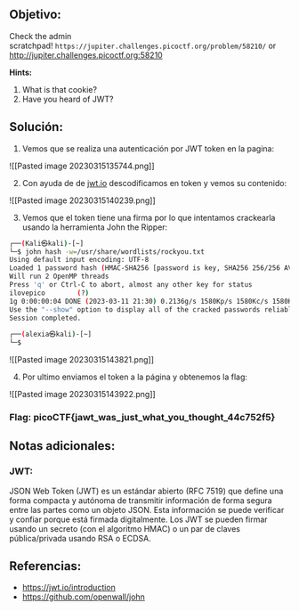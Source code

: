 ## Objetivo:
Check the admin scratchpad! `https://jupiter.challenges.picoctf.org/problem/58210/` or http://jupiter.challenges.picoctf.org:58210

**Hints:**
1. What is that cookie?
2. Have you heard of JWT?

## Solución:
1. Vemos que se realiza una autenticación por JWT token en la pagina: 

![[Pasted image 20230315135744.png]]

2. Con ayuda de de [jwt.io](https://jwt.io/introduction) descodificamos en token y vemos su contenido:

![[Pasted image 20230315140239.png]]

3. Vemos que el token tiene una firma por lo que intentamos crackearla usando la herramienta John the Ripper: 

```bash
┌──(Kali㉿kali)-[~]
└─$ john hash -w=/usr/share/wordlists/rockyou.txt
Using default input encoding: UTF-8
Loaded 1 password hash (HMAC-SHA256 [password is key, SHA256 256/256 AVX2 8x])
Will run 2 OpenMP threads
Press 'q' or Ctrl-C to abort, almost any other key for status
ilovepico        (?)     
1g 0:00:00:04 DONE (2023-03-11 21:30) 0.2136g/s 1580Kp/s 1580Kc/s 1580KC/s iloverob4live345..ilovemymother@
Use the "--show" option to display all of the cracked passwords reliably
Session completed. 
                                                                            
┌──(alexia㉿kali)-[~]
└─$
```


![[Pasted image 20230315143821.png]]

4. Por ultimo enviamos el token a la página y obtenemos la flag:

![[Pasted image 20230315143922.png]]

### Flag: picoCTF{jawt_was_just_what_you_thought_44c752f5}

## Notas adicionales:

### JWT:
JSON Web Token (JWT) es un estándar abierto (RFC 7519) que define una forma compacta y autónoma de transmitir información de forma segura entre las partes como un objeto JSON. Esta información se puede verificar y confiar porque está firmada digitalmente. Los JWT se pueden firmar usando un secreto (con el algoritmo HMAC) o un par de claves pública/privada usando RSA o ECDSA.

## Referencias:
- https://jwt.io/introduction
- https://github.com/openwall/john